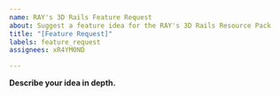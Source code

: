 ```yaml
---
name: RAY's 3D Rails Feature Request
about: Suggest a feature idea for the RAY's 3D Rails Resource Pack
title: "[Feature Request]"
labels: feature_request
assignees: xR4YM0ND

---
```


**Describe your idea in depth.**
